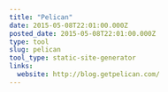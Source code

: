 ```yaml
---
title: "Pelican"
date: 2015-05-08T22:01:00.000Z
posted_date: 2015-05-08T22:01:00.000Z
type: tool
slug: pelican
tool_type: static-site-generator
links:
  website: http://blog.getpelican.com/
---
```






